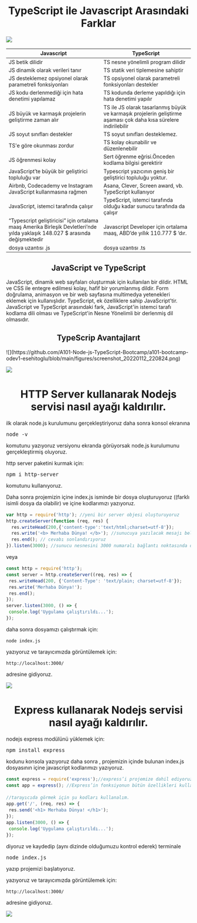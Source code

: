 <h1 align="center">TypeScript ile Javascript Arasındaki Farklar</h1>

![](https://github.com/esehitoglu/1.-odev/blob/main/figures/typescript-javascript.png)

Javascript  | TypeScript
------------- | -------------
JS betik dilidir  | TS nesne yönelimli program dilidir
JS dinamik olarak verileri tanır  | TS statik veri tiplemesine sahiptir 
JS desteklemez opsiyonel olarak parametreli fonksiyonları | TS opsiyonel olarak parametreli fonksiyonları destekler
JS kodu derlenmediği için hata denetimi yapılamaz | TS kodunda derleme yapıldığı için hata denetimi yapılır
JS büyük ve karmaşık projelerin geliştirme zaman alır | TS ile JS olarak tasarlanmış büyük ve karmaşık projelerin geliştirme aşaması çok daha kısa sürelere indirilebilir
JS soyut sınıfları destekler | TS soyut sınıfları desteklemez.
TS'e göre okunması zordur | TS kolay okunabilir ve düzenlenebilir
JS öğrenmesi kolay | Sert öğrenme eğrisi.Önceden kodlama bilgisi gerektirir
JavaScript’te büyük bir geliştirici topluluğu var | Typescript yazıcının geniş bir geliştirici topluluğu yoktur.
Airbnb, Codecademy ve Instagram JavaScript kullanmasına rağmen | Asana, Clever, Screen award, vb. TypeScript kullanıyor
JavaScript, istemci tarafında çalışır |TypeScript, istemci tarafında olduğu kadar sunucu tarafında da çalışır
“Typescript geliştiricisi” için ortalama maaş Amerika Birleşik Devletleri’nde yılda yaklaşık 148.027 $ arasında değişmektedir | Javascript Developer için ortalama maaş, ABD’de yıllık 110.777 $ ‘dır.
dosya uzantısı .js | dosya uzantısı .ts

<h2 align="center">JavaScript ve TypeScript</h2>
JavaScript, dinamik web sayfaları oluşturmak için kullanılan bir dildir. HTML ve CSS ile entegre edilmesi kolay, hafif bir yorumlanmış dildir. Form doğrulama, animasyon ve bir web sayfasına multimedya yetenekleri eklemek için kullanışlıdır. TypeScript, ek özelliklere sahip JavaScript'tir. JavaScript ve TypeScript arasındaki fark, JavaScript'in istemci tarafı kodlama dili olması ve TypeScript'in Nesne Yönelimli bir derlenmiş dil olmasıdır.

<h2 align="center">TypeScrip Avantajlarıt</h2>
![](https://github.com/A101-Node-js-TypeScript-Bootcamp/a101-bootcamp-odev1-esehitoglu/blob/main/figures/screenshot_20220112_220824.png)

![](https://github.com/esehitoglu/1.-odev/blob/main/figures/09f3f48adf2719c5.jpeg)


<h1 align="center">HTTP Server kullanarak Nodejs servisi nasıl ayağı kaldırılır.</h1>

ilk olarak node.js kurulumunu gerçekleştiriyoruz daha sonra konsol ekranına <pre>node -v </pre>
komutunu yazıyoruz versiyonu ekranda görüyorsak node.js kurulumunu gerçekleştirmiş oluyoruz. 

http server paketini kurmak için:
 <pre>npm i http-server </pre> komutunu kullanıyoruz.

Daha sonra projemizin içine index.js isminde bir dosya oluşturuyoruz ((farklı isimli dosya da olabilir) ve içine kodlarımızı yazıyoruz.

```javascript
var http = require('http'); //yeni bir server objesi oluşturuyoruz
http.createServer(function (req, res) {
  res.writeHead(200,{'content-type':'text/html;charset=utf-8'});
  res.write('<b> Merhaba Dünya! </b>'); //sunucuya yazılacak mesajı belirliyoruz
  res.end(); // cevabı sonlandırıyoruz
}).listen(3000); //sunucu nesnesini 3000 numaralı bağlantı noktasında dinler
```

veya 

```javascript
const http = require('http');
const server = http.createServer((req, res) => {
 res.writeHead(200, {'Content-Type': 'text/plain; charset=utf-8'}); 
 res.write('Merhaba Dünya!');
 res.end();
});
server.listen(3000, () => {
 console.log('Uygulama çalıştırıldı...');
});
```

daha sonra dosyamızı çalıştırmak için:
```node
node index.js
```
yazıyoruz ve tarayıcımızda görüntülemek için:

```
http://localhost:3000/
```
adresine gidiyoruz.

![](https://github.com/esehitoglu/1.-odev/blob/main/figures/screenshot_20220109_173431.png)

<h1 align="center">Express kullanarak Nodejs servisi nasıl ayağı kaldırılır.</h1>

nodejs express modülünü yüklemek için:
<pre>
npm install express
</pre>
kodunu konsola yazıyoruz daha sonra , projemizin içinde bulunan index.js dosyasının içine javascript kodlarımızı yazıyoruz.

```javascript
const express = require('express');//express’i projemize dahil ediyoruz.
const app = express(); //Express’in fonksiyonun bütün özellikleri kullanabilmek için şu kodu yazıyoruz.

//tarayıcıda görmek için şu kodları kullanalım.
app.get('/', (req, res) => {
 res.send('<h1> Merhaba Dünya! </h1>');
});
app.listen(3000, () => {
 console.log('Uygulama çalıştırıldı...');
});
```

diyoruz ve kaydedip (aynı dizinde olduğumuzu kontrol ederek) terminale 

<pre>
node index.js </pre>

yazıp projemizi başlatıyoruz.

yazıyoruz ve tarayıcımızda görüntülemek için:

```
http://localhost:3000/
```
adresine gidiyoruz.

![](https://github.com/esehitoglu/1.-odev/blob/main/figures/screenshot_20220109_173431.png)


